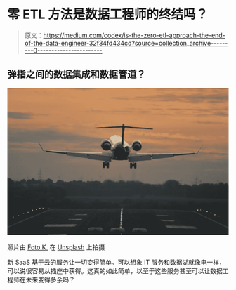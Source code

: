 # 零 ETL 方法是数据工程师的终结吗？

> 原文：<https://medium.com/codex/is-the-zero-etl-approach-the-end-of-the-data-engineer-32f34fd434cd?source=collection_archive---------0----------------------->

## 弹指之间的数据集成和数据管道？

![](img/127c0adbba34b40675e2e51e5b61d39d.png)

照片由 [Foto K.](https://unsplash.com/@b829?utm_source=unsplash&utm_medium=referral&utm_content=creditCopyText) 在 [Unsplash](https://unsplash.com/photos/u5oVZbjgEsM?utm_source=unsplash&utm_medium=referral&utm_content=creditCopyText) 上拍摄

新 SaaS 基于云的服务让一切变得简单。可以想象 IT 服务和数据湖就像电一样，可以说很容易从插座中获得。这真的如此简单，以至于这些服务甚至可以让数据工程师在未来变得多余吗？